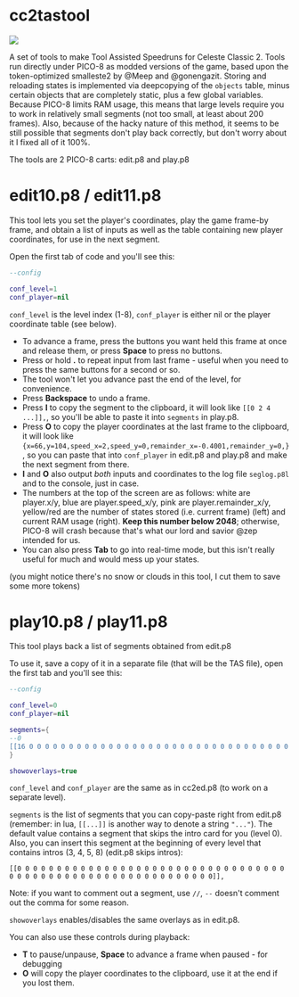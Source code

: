 # cc2tastool

<img src="https://raw.githubusercontent.com/db0z/cc2tastool/main/preview.gif">

A set of tools to make Tool Assisted Speedruns for Celeste Classic 2. Tools run directly under PICO-8 as modded versions of the game, based upon the token-optimized smalleste2 by @Meep and @gonengazit. Storing and reloading states is implemented via deepcopying of the `objects` table, minus certain objects that are completely static, plus a few global variables. Because PICO-8 limits RAM usage, this means that large levels require you to work in relatively small segments (not too small, at least about 200 frames). Also, because of the hacky nature of this method, it seems to be still possible that segments don't play back correctly, but don't worry about it I fixed all of it 100%.

The tools are 2 PICO-8 carts: edit.p8 and play.p8

# edit10.p8 / edit11.p8

This tool lets you set the player's coordinates, play the game frame-by frame, and obtain a list of inputs as well as the table containing new player coordinates, for use in the next segment.

Open the first tab of code and you'll see this:

```lua
--config

conf_level=1
conf_player=nil
```

`conf_level` is the level index (1-8), `conf_player` is either nil or the player coordinate table (see below).

* To advance a frame, press the buttons you want held this frame at once and release them, or press **Space** to press no buttons.
* Press or hold **.** to repeat input from last frame - useful when you need to press the same buttons for a second or so.
* The tool won't let you advance past the end of the level, for convenience.
* Press **Backspace** to undo a frame.
* Press **I** to copy the segment to the clipboard, it will look like `[[0 2 4 ...]],`, so you'll be able to paste it into `segments` in play.p8.
* Press **O** to copy the player coordinates at the last frame to the clipboard, it will look like `{x=66,y=104,speed_x=2,speed_y=0,remainder_x=-0.4001,remainder_y=0,}`, so you can paste that into `conf_player` in edit.p8 and play.p8 and make the next segment from there.
* **I** and **O** also output *both* inputs and coordinates to the log file `seglog.p8l` and to the console, just in case.
* The numbers at the top of the screen are as follows: white are player.x/y, blue are player.speed_x/y, pink are player.remainder_x/y, yellow/red are the number of states stored (i.e. current frame) (left) and current RAM usage (right). **Keep this number below 2048**; otherwise, PICO-8 will crash because that's what our lord and savior @zep intended for us.
* You can also press **Tab** to go into real-time mode, but this isn't really useful for much and would mess up your states.

(you might notice there's no snow or clouds in this tool, I cut them to save some more tokens)

# play10.p8 / play11.p8

This tool plays back a list of segments obtained from edit.p8

To use it, save a copy of it in a separate file (that will be the TAS file), open the first tab and you'll see this:

```lua
--config

conf_level=0
conf_player=nil

segments={
--0
[[16 0 0 0 0 0 0 0 0 0 0 0 0 0 0 0 0 0 0 0 0 0 0 0 0 0 0 0 0 0 0 0 0 0 0 0 0 0 0 0 0 0 0 0 0 0 0 0 0 0 0 0 0 0 0 0 0 0 0 0 0 0 0 0 0 0 0 0 0 0 0 0 0 0 0 0 0 0 0 0 0 0]],
}

showoverlays=true
```

`conf_level` and `conf_player` are the same as in cc2ed.p8 (to work on a separate level).

`segments` is the list of segments that you can copy-paste right from edit.p8 (remember: in lua, `[[...]]` is another way to denote a string `"..."`). The default value contains a segment that skips the intro card for you (level 0). Also, you can insert this segment at the beginning of every level that contains intros (3, 4, 5, 8) (edit.p8 skips intros):

```
[[0 0 0 0 0 0 0 0 0 0 0 0 0 0 0 0 0 0 0 0 0 0 0 0 0 0 0 0 0 0 0 0 0 0 0 0 0 0 0 0 0 0 0 0 0 0 0 0 0 0 0 0 0 0 0 0 0 0 0 0]],
```

Note: if you want to comment out a segment, use `//`, `--` doesn't comment out the comma for some reason.

`showoverlays` enables/disables the same overlays as in edit.p8.

You can also use these controls during playback:

* **T** to pause/unpause, **Space** to advance a frame when paused - for debugging
* **O** will copy the player coordinates to the clipboard, use it at the end if you lost them.
